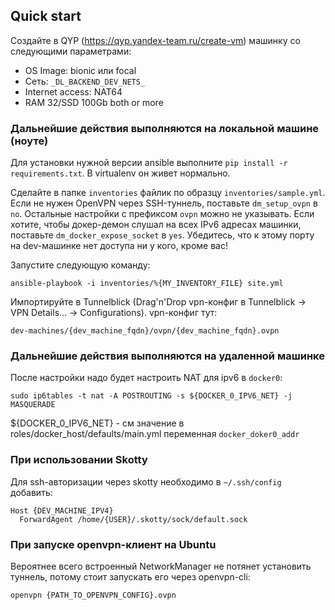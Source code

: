 ## Quick start
Создайте в QYP (https://qyp.yandex-team.ru/create-vm) машинку со следующими параметрами:
 * OS Image: bionic или focal
 * Сеть: `_DL_BACKEND_DEV_NETS_`
 * Internet access: NAT64
 * RAM 32/SSD 100Gb both or more

### Дальнейшие действия выполняются на локальной машине (ноуте)
Для установки нужной версии ansible выполните `pip install -r requirements.txt`. В virtualenv он живет нормально.

Сделайте в папке `inventories` файлик по образцу `inventories/sample.yml`.
 Если не нужен OpenVPN через SSH-туннель, поставьте `dm_setup_ovpn` в `no`.
 Остальные настройки с префиксом `ovpn` можно не указывать.
 Если хотите, чтобы докер-демон слушал на всех IPv6 адресах машинки, поставьте `dm_docker_expose_socket` в `yes`.
  Убедитесь, что к этому порту на dev-машинке нет доступа ни у кого, кроме вас!

Запустите следующую команду:
```shell script
ansible-playbook -i inventories/%{MY_INVENTORY_FILE} site.yml
```

Импортируйте в Tunnelblick (Drag'n'Drop vpn-конфиг в Tunnelblick -> VPN Details... -> Configurations). vpn-конфиг тут:
```
dev-machines/{dev_machine_fqdn}/ovpn/{dev_machine_fqdn}.ovpn
```

### Дальнейшие действия выполняются на удаленной машинке
После настройки надо будет настроить NAT для ipv6 в `docker0`:
```shell script
sudo ip6tables -t nat -A POSTROUTING -s ${DOCKER_0_IPV6_NET} -j MASQUERADE
```
${DOCKER_0_IPV6_NET} - см значение в roles/docker_host/defaults/main.yml переменная `docker_doker0_addr`


### При использовании Skotty

Для ssh-авторизации через skotty необходимо в `~/.ssh/config` добавить:

```text
Host {DEV_MACHINE_IPV4}
  ForwardAgent /home/{USER}/.skotty/sock/default.sock
```

### При запуске openvpn-клиент на Ubuntu

Вероятнее всего встроенный NetworkManager не потянет установить туннель, потому стоит запускать его через openvpn-cli:

```shell
openvpn {PATH_TO_OPENVPN_CONFIG}.ovpn
```
